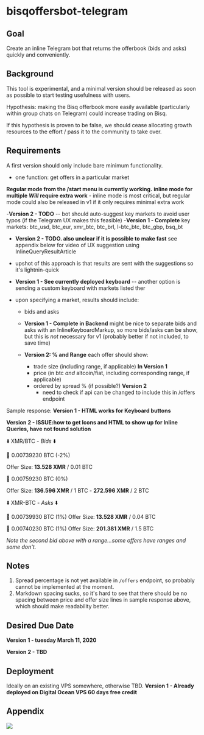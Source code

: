 # bisqoffersbot-telegram

## Goal

Create an inline Telegram bot that returns the offerbook (bids and asks) quickly and conveniently.

## Background

This tool is experimental, and a minimal version should be released as soon as possible to start testing usefulness with users. 

Hypothesis: making the Bisq offerbook more easily available (particularly within group chats on Telegram) could increase trading on Bisq.

If this hypothesis is proven to be false, we should cease allocating growth resources to the effort / pass it to the community to take over.

## Requirements

A first version should only include bare minimum functionality.

- one function: get offers in a particular market

**Regular mode from the /start menu is currently working.**
**inline mode for multiple _Will_ require extra work** - inline mode is most critical, but regular mode could also be released in v1 if it only requires minimal extra work

-**Version 2 - TODO** -- bot should auto-suggest key markets to avoid user typos (if the Telegram UX makes this feasible)
-**Version 1 - Complete** key markets: btc_usd, btc_eur, xmr_btc, btc_brl, l-btc_btc, btc_gbp, bsq_bt 
    
- **Version 2 - TODO. also unclear if it is possible to make fast** see appendix below for video of UX suggestion using InlineQueryResultArticle
- upshot of this approach is that results are sent with the suggestions so it's lightnin-quick 
        
 - **Version 1 - See currently deployed keyboard** --  another option is sending a custom keyboard with markets listed ther
      
- upon specifying a market, results should include:
    - bids and asks
    - **Version 1 - Complete in Backend** might be nice to separate bids and asks with an InlineKeyboardMarkup, so more bids/asks can be show, but this is _not_ necessary for v1 (probably better if not included, to save time) 
    
    - **Version 2: % and Range** each offer should show: 
        - trade size (including range, if applicable) **In Version 1** 
        - price (in btc _and_ altcoin/fiat, including corresponding range, if applicable) 
        - ordered by spread % (if possible?) **Version 2** 
            - need to check if api can be changed to include this in /offers endpoint 

Sample response:
**Version 1 - HTML works for Keyboard buttons** 

**Version 2 - ISSUE:how to get Icons and HTML to show up for Inline Queries, have not found solution**

⬇️ XMR/BTC - _Bids_ ⬇️ 

💱 0.00739230 BTC (-2%)

Offer Size: **13.528 XMR** / 0.01 BTC

💱 0.00759230 BTC (0%)

Offer Size: **136.596 XMR** / 1 BTC - **272.596 XMR** / 2 BTC

⬇️ XMR-BTC - _Asks_ ⬇️

💱 0.00739930 BTC (1%)
Offer Size: **13.528 XMR** / 0.04 BTC

💱 0.00740230 BTC (1%)
Offer Size: **201.381 XMR** / 1.5 BTC

_Note the second bid above with a range...some offers have ranges and some don't._

## Notes

1. Spread percentage is not yet available in `/offers` endpoint, so probably cannot be implemented at the moment.
2. Markdown spacing sucks, so it's hard to see that there should be no spacing between price and offer size lines in sample response above, which should make readability better.

## Desired Due Date

**Version 1 - tuesday March 11, 2020**

**Version 2 - TBD** 

## Deployment

Ideally on an existing VPS somewhere, otherwise TBD.
**Version 1 - Already deployed on Digital Ocean VPS 60 days free credit**

## Appendix

![](bisq-tgbot-pre.gif)
